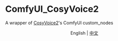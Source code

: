 # ComfyUI_CosyVoice2
A wrapper of [CosyVoice2](https://github.com/FunAudioLLM/CosyVoice/ "CosyVoice2")'s ComfyUI custom_nodes
<p style="text-align:center;"><span>English</span> | <a href="README.cn.md">中文</a></p>